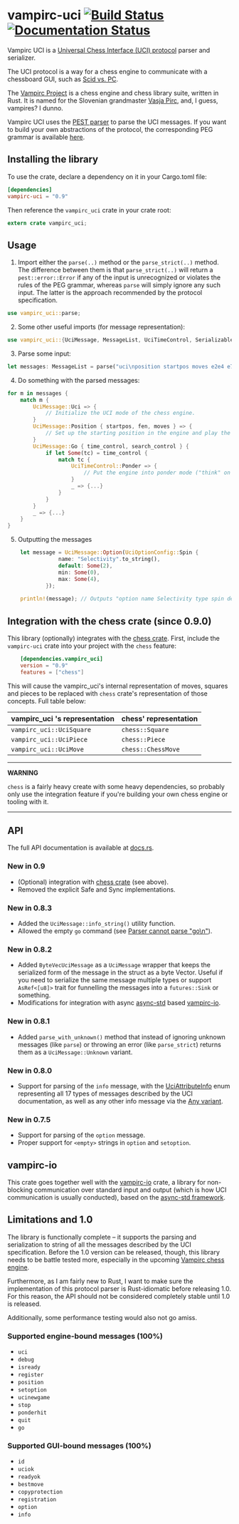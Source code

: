 # vampirc-uci [![Build Status](https://travis-ci.org/vampirc/vampirc-uci.svg?branch=master)](https://travis-ci.org/vampirc/vampirc-uci) [![Documentation Status](https://docs.rs/vampirc-uci/badge.svg)](https://docs.rs/vampirc-uci)

Vampirc UCI is a [Universal Chess Interface (UCI) protocol](https://en.wikipedia.org/wiki/Universal_Chess_Interface) parser and
serializer. 

The UCI protocol is a way for a chess engine to communicate with a chessboard GUI, such as [Scid vs. PC](http://scidvspc.sourceforge.net/).

The [Vampirc Project](https://vampirc.kejzar.si) is a chess engine and chess library suite, written in Rust. It is named for the
Slovenian grandmaster [Vasja Pirc](https://en.wikipedia.org/wiki/Vasja_Pirc), and, I guess, vampires? I dunno.

Vampirc UCI uses the [PEST parser](https://github.com/pest-parser/pest) to parse the UCI messages. If you want to build your own
abstractions of the protocol, the corresponding PEG grammar is available [here](https://github.com/vampirc/vampirc-uci/blob/master/res/uci.pest).

## Installing the library

To use the crate, declare a dependency on it in your Cargo.toml file:

```toml
[dependencies]
vampirc-uci = "0.9"
```

Then reference the `vampirc_uci` crate in your crate root:
```rust
extern crate vampirc_uci;
```

## Usage

1. Import either the `parse(..)` method or the `parse_strict(..)` method. The difference between them is that `parse_strict(..)`
will return a `pest::error::Error` if any of the input is unrecognized or violates the rules of the PEG grammar, whereas `parse`
will simply ignore any such input. The latter is the approach recommended by the protocol specification.

```rust
use vampirc_uci::parse;
``` 

2. Some other useful imports (for message representation):

```rust
use vampirc_uci::{UciMessage, MessageList, UciTimeControl, Serializable};
```

3. Parse some input:

```rust
let messages: MessageList = parse("uci\nposition startpos moves e2e4 e7e5\ngo ponder\n");
```

4. Do something with the parsed messages:

```rust
for m in messages {
    match m {
        UciMessage::Uci => {
            // Initialize the UCI mode of the chess engine.
        }
        UciMessage::Position { startpos, fen, moves } => {
            // Set up the starting position in the engine and play the moves e2-e4 and e7-e5
        }
        UciMessage::Go { time_control, search_control } {
            if let Some(tc) = time_control {
                match tc {
                    UciTimeControl::Ponder => {
                        // Put the engine into ponder mode ("think" on opponent's time)
                    }
                    _ => {...}
                }
            }
        }
        _ => {...}
    }
}
```

5. Outputting the messages

```rust
    let message = UciMessage::Option(UciOptionConfig::Spin {
                name: "Selectivity".to_string(),
                default: Some(2),
                min: Some(0),
                max: Some(4),
            });
    
    println!(message); // Outputs "option name Selectivity type spin default 2 min 0 max 4"
```

## Integration with the chess crate (since 0.9.0)

This library (optionally) integrates with the [chess crate](https://crates.io/crates/chess). First, include the 
`vampirc-uci` crate into your project with the `chess` feature:

```toml
    [dependencies.vampirc_uci]
    version = "0.9"
    features = ["chess"]
```

This will cause the vampirc_uci's internal representation of moves, squares and pieces to be replaced with `chess` 
crate's representation of those concepts. Full table below:

| vampirc_uci 's representation | chess' representation |
| ----------------------------- | --------------------- |
| `vampirc_uci::UciSquare`      | `chess::Square`       |
| `vampirc_uci::UciPiece`       | `chess::Piece`        |
| `vampirc_uci::UciMove`        | `chess::ChessMove`    |

---
**WARNING**

`chess` is a fairly heavy create with some heavy dependencies, so probably only use the integration feature if you're 
building your own chess engine or tooling with it. 

---


## API

The full API documentation is available at [docs.rs](https://docs.rs/vampirc-uci/).

### New in 0.9
* (Optional) integration with [chess crate](https://crates.io/crates/chess) (see above).
* Removed the explicit Safe and Sync implementations.

### New in 0.8.3

* Added the `UciMessage::info_string()` utility function.
* Allowed the empty `go` command (see [Parser cannot parse "go\n"](https://github.com/vampirc/vampirc-uci/issues/9)).

### New in 0.8.2

* Added `ByteVecUciMessage` as a `UciMessage` wrapper that keeps the serialized form of the message in the struct as a byte Vector. Useful if
you need to serialize the same message multiple types or support `AsRef<[u8]>` trait for funnelling the messages into a `futures::Sink` or
something.
* Modifications for integration with async [async-std](https://github.com/async-rs/async-std) based [vampirc-io](https://github.com/vampirc/vampirc-io).

### New in 0.8.1

* Added `parse_with_unknown()` method that instead of ignoring unknown messages (like `parse`) or throwing an error (like `parse_strict`) returns
them as a `UciMessage::Unknown` variant.

### New in 0.8.0

* Support for parsing of the `info` message, with the [UciAttributeInfo](https://docs.rs/vampirc-uci/0.8/vampirc_uci/uci/enum.UciInfoAttribute.html) 
enum representing all 17 types of messages described by the UCI documentation, as well as any other info message via the
[Any variant](https://docs.rs/vampirc-uci/0.8/vampirc_uci/uci/enum.UciInfoAttribute.html#variant.Any).

### New in 0.7.5

* Support for parsing of the `option` message.
* Proper support for `<empty>` strings in `option` and `setoption`.

## vampirc-io

This crate goes together well with the [vampirc-io](https://github.com/vampirc/vampirc-io) crate, a library for 
non-blocking communication over standard input and output (which is how UCI communication is usually conducted), 
based on the [async-std framework](https://github.com/async-rs/async-std).

## Limitations and 1.0

The library is functionally complete – it supports the parsing and serialization to string of all the messages
described by the UCI specification. Before the 1.0 version can be released, though, this library needs to be battle
tested more, especially in the upcoming [Vampirc chess engine](https://vampirc.kejzar.si).

Furthermore, as I am fairly new to Rust, I want to make sure the implementation of this protocol parser is Rust-idiomatic
before releasing 1.0. For this reason, the API should not be considered completely stable until 1.0 is released. 

Additionally, some performance testing would also not go amiss.

### Supported engine-bound messages (100%)

* `uci`
* `debug`
* `isready`
* `register`
* `position`
* `setoption`
* `ucinewgame`
* `stop`
* `ponderhit`
* `quit`
* `go`

### Supported GUI-bound messages (100%)

* `id`
* `uciok`
* `readyok`
* `bestmove`
* `copyprotection`
* `registration`
* `option`
* `info`

